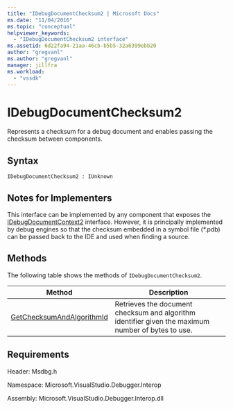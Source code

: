 ```yaml
---
title: "IDebugDocumentChecksum2 | Microsoft Docs"
ms.date: "11/04/2016"
ms.topic: "conceptual"
helpviewer_keywords: 
  - "IDebugDocumentChecksum2 interface"
ms.assetid: 6d22fa94-21aa-46cb-b5b5-32a6399ebb20
author: "gregvanl"
ms.author: "gregvanl"
manager: jillfra
ms.workload: 
  - "vssdk"
---
```

# IDebugDocumentChecksum2
Represents a checksum for a debug document and enables passing the checksum between components.  
  
## Syntax  
  
```  
IDebugDocumentChecksum2 : IUnknown  
```  
  
## Notes for Implementers  
 This interface can be implemented by any component that exposes the [IDebugDocumentContext2](../../../extensibility/debugger/reference/idebugdocumentcontext2.md) interface. However, it is principally implemented by debug engines so that the checksum embedded in a symbol file (*.pdb) can be passed back to the IDE and used when finding a source.  
  
## Methods  
 The following table shows the methods of `IDebugDocumentChecksum2`.  
  
|Method|Description|  
|------------|-----------------|  
|[GetChecksumAndAlgorithmId](../../../extensibility/debugger/reference/idebugdocumentchecksum2-getchecksumandalgorithmid.md)|Retrieves the document checksum and algorithm identifier given the maximum number of bytes to use.|  
  
## Requirements  
 Header: Msdbg.h  
  
 Namespace: Microsoft.VisualStudio.Debugger.Interop  
  
 Assembly: Microsoft.VisualStudio.Debugger.Interop.dll